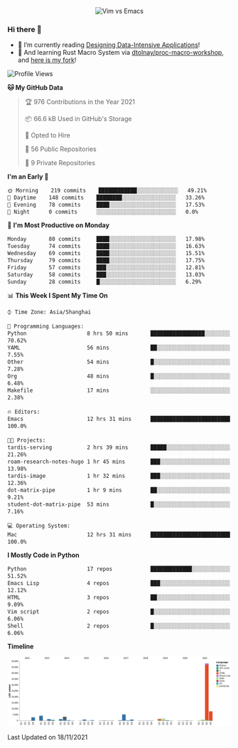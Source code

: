 <p align="center">
    <img src="https://gist.githubusercontent.com/coldnight/e696baffb094e71c96cb302118878eae/raw/40ea5053a6f66cc65f90f437e4173497da225958/banner.gif" alt="Vim vs Emacs" />
</p>

### Hi there 👋

- 📖 I’m currently reading [Designing Data-Intensive Applications](https://www.oreilly.com/library/view/designing-data-intensive-applications/9781491903063/)!
- 🌱 And learning Rust Macro System via [dtolnay/proc-macro-workshop](https://github.com/dtolnay/proc-macro-workshop), and [here is my fork](https://github.com/coldnight/proc-macro-workshop)!

<!--START_SECTION:waka-->
![Profile Views](http://img.shields.io/badge/Profile%20Views-7-blue)

**🐱 My GitHub Data** 

> 🏆 976 Contributions in the Year 2021
 > 
> 📦 66.6 kB Used in GitHub's Storage 
 > 
> 💼 Opted to Hire
 > 
> 📜 56 Public Repositories 
 > 
> 🔑 9 Private Repositories  
 > 
**I'm an Early 🐤** 

```text
🌞 Morning    219 commits    ████████████░░░░░░░░░░░░░   49.21% 
🌆 Daytime    148 commits    ████████░░░░░░░░░░░░░░░░░   33.26% 
🌃 Evening    78 commits     ████░░░░░░░░░░░░░░░░░░░░░   17.53% 
🌙 Night      0 commits      ░░░░░░░░░░░░░░░░░░░░░░░░░   0.0%

```
📅 **I'm Most Productive on Monday** 

```text
Monday       80 commits     ████░░░░░░░░░░░░░░░░░░░░░   17.98% 
Tuesday      74 commits     ████░░░░░░░░░░░░░░░░░░░░░   16.63% 
Wednesday    69 commits     ████░░░░░░░░░░░░░░░░░░░░░   15.51% 
Thursday     79 commits     ████░░░░░░░░░░░░░░░░░░░░░   17.75% 
Friday       57 commits     ███░░░░░░░░░░░░░░░░░░░░░░   12.81% 
Saturday     58 commits     ███░░░░░░░░░░░░░░░░░░░░░░   13.03% 
Sunday       28 commits     █░░░░░░░░░░░░░░░░░░░░░░░░   6.29%

```


📊 **This Week I Spent My Time On** 

```text
⌚︎ Time Zone: Asia/Shanghai

💬 Programming Languages: 
Python                   8 hrs 50 mins       █████████████████░░░░░░░░   70.62% 
YAML                     56 mins             ██░░░░░░░░░░░░░░░░░░░░░░░   7.55% 
Other                    54 mins             █░░░░░░░░░░░░░░░░░░░░░░░░   7.28% 
Org                      48 mins             █░░░░░░░░░░░░░░░░░░░░░░░░   6.48% 
Makefile                 17 mins             ░░░░░░░░░░░░░░░░░░░░░░░░░   2.38%

🔥 Editors: 
Emacs                    12 hrs 31 mins      █████████████████████████   100.0%

🐱‍💻 Projects: 
tardis-serving           2 hrs 39 mins       █████░░░░░░░░░░░░░░░░░░░░   21.26% 
roam-research-notes-hugo 1 hr 45 mins        ███░░░░░░░░░░░░░░░░░░░░░░   13.98% 
tardis-image             1 hr 32 mins        ███░░░░░░░░░░░░░░░░░░░░░░   12.36% 
dot-matrix-pipe          1 hr 9 mins         ██░░░░░░░░░░░░░░░░░░░░░░░   9.21% 
student-dot-matrix-pipe  53 mins             █░░░░░░░░░░░░░░░░░░░░░░░░   7.16%

💻 Operating System: 
Mac                      12 hrs 31 mins      █████████████████████████   100.0%

```

**I Mostly Code in Python** 

```text
Python                   17 repos            █████████████░░░░░░░░░░░░   51.52% 
Emacs Lisp               4 repos             ███░░░░░░░░░░░░░░░░░░░░░░   12.12% 
HTML                     3 repos             ██░░░░░░░░░░░░░░░░░░░░░░░   9.09% 
Vim script               2 repos             █░░░░░░░░░░░░░░░░░░░░░░░░   6.06% 
Shell                    2 repos             █░░░░░░░░░░░░░░░░░░░░░░░░   6.06%

```


**Timeline**

![Chart not found](https://raw.githubusercontent.com/coldnight/coldnight/master/charts/bar_graph.png) 


 Last Updated on 18/11/2021
<!--END_SECTION:waka-->
